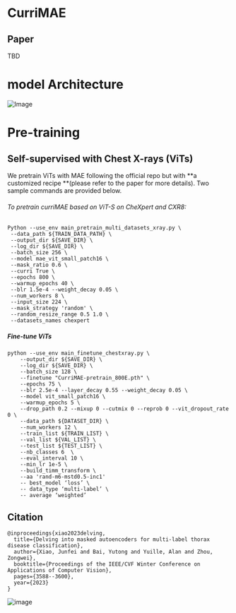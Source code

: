 # CurriMAE

## Paper
 TBD

# model Architecture
![Image](https://github.com/user-attachments/assets/bf8f4192-4f58-4d62-a24c-fdfe6237baeb)
# Pre-training

## Self-supervised with Chest X-rays (ViTs)
We pretrain ViTs with MAE following the official repo but with **a customized recipe **(please refer to the paper for more details). Two sample commands are provided below.

###### To pretrain curriMAE based on ViT-S on CheXpert and CXR8:

```
Python --use_env main_pretrain_multi_datasets_xray.py \
 --data_path ${TRAIN_DATA_PATH} \
 --output_dir ${SAVE_DIR} \
 --log_dir ${SAVE_DIR} \
 --batch_size 256 \
 --model mae_vit_small_patch16 \
 --mask_ratio 0.6 \
 --curri True \
 --epochs 800 \
 --warmup_epochs 40 \
 --blr 1.5e-4 --weight_decay 0.05 \
 --num_workers 8 \
 --input_size 224 \
 --mask_strategy 'random' \
 --random_resize_range 0.5 1.0 \
 --datasets_names chexpert
```



##### Fine-tune ViTs

```
python --use_env main_finetune_chestxray.py \
    --output_dir ${SAVE_DIR} \
    --log_dir ${SAVE_DIR} \
    --batch_size 128 \
    --finetune "CurriMAE-pretrain_800E.pth" \
    --epochs 75 \
    --blr 2.5e-4 --layer_decay 0.55 --weight_decay 0.05 \
    --model vit_small_patch16 \
    --warmup_epochs 5 \
    --drop_path 0.2 --mixup 0 --cutmix 0 --reprob 0 --vit_dropout_rate 0 \
    --data_path ${DATASET_DIR} \
    --num_workers 12 \
    --train_list ${TRAIN_LIST} \
    --val_list ${VAL_LIST} \
    --test_list ${TEST_LIST} \
    --nb_classes 6  \
    --eval_interval 10 \
    --min_lr 1e-5 \
    --build_timm_transform \
    --aa 'rand-m6-mstd0.5-inc1'
    -- best_model ‘loss’ \
    -- data_type ‘multi-label’ \
    -- average ‘weighted’ 
```

## Citation

```
@inproceedings{xiao2023delving,
  title={Delving into masked autoencoders for multi-label thorax disease classification},
  author={Xiao, Junfei and Bai, Yutong and Yuille, Alan and Zhou, Zongwei},
  booktitle={Proceedings of the IEEE/CVF Winter Conference on Applications of Computer Vision},
  pages={3588--3600},
  year={2023}
}
```
![image](https://github.com/user-attachments/assets/6cb89caf-5df6-41a9-abae-34fe7fc42ceb)
